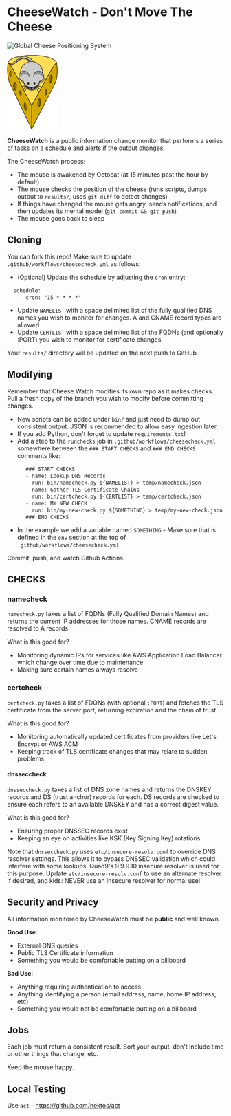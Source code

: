 # CheeseWatch - Don't Move The Cheese

![Global Cheese Positioning System](https://github.com/pauldoomgov/cheesewatch/workflows/Global%20Cheese%20Positioning%20System/badge.svg)


![Mouse minding its cheese](misc/mouse-with-cheese.png)

**CheeseWatch** is a public information change monitor that performs
a series of tasks on a schedule and alerts if the output changes.

The CheeseWatch process:
* The mouse is awakened by Octocat (at 15 minutes past the hour by default)
* The mouse checks the position of the cheese (runs scripts, dumps output to `results/`,
  uses `git diff` to detect changes)
* If things have changed the mouse gets angry, sends notifications,
  and then updates its mental model (`git commit && git push`)
* The mouse goes back to sleep

## Cloning

You can fork this repo!  Make sure to update `.github/workflows/cheesecheck.yml`
as follows:

* (Optional) Update the schedule by adjusting the `cron` entry:
~~~
  schedule:
    - cron: "15 * * * *"
~~~
* Update `NAMELIST` with a space delimited list of the fully qualified DNS names you wish to monitor
  for changes.  A and CNAME record types are allowed
* Update `CERTLIST` with a space delimited list of the FQDNs (and optionally :PORT) you wish to monitor
  for certificate changes.

Your `results/` directory will be updated on the next push to GitHub.

## Modifying

Remember that Cheese Watch modifies its own repo as it makes checks.
Pull a fresh copy of the branch you wish to modify before committing
changes.

* New scripts can be added under `bin/` and just need to dump out consistent
  output.  JSON is recommended to allow easy ingestion later.
* If you add Python, don't forget to update `requirements.txt`!
* Add a step to the `runchecks` job in `.github/workflows/cheesecheck.yml` somewhere
 between the `### START CHECKS` and `### END CHECKS` comments like:
~~~
      ### START CHECKS
      - name: Lookup DNS Records
        run: bin/namecheck.py ${NAMELIST} > temp/namecheck.json
      - name: Gather TLS Certificate Chains
        run: bin/certcheck.py ${CERTLIST} > temp/certcheck.json
      - name: MY NEW CHECK
        run: bin/my-new-check.py ${SOMETHING} > temp/my-new-check.json
      ### END CHECKS
~~~
* In the example we add a variable named `SOMETHING` - Make sure that
  is defined in the `env` section at the top of `.github/workflows/cheesecheck.yml`

Commit, push, and watch Github Actions.

## CHECKS

### namecheck

`namecheck.py` takes a list of FQDNs (Fully Qualified Domain Names) and returns
the current IP addresses for those names.   CNAME records are resolved to A records.

What is this good for?
* Monitoring dynamic IPs for services like AWS Application Load Balancer which change over
  time due to maintenance
* Making sure certain names always resolve

### certcheck

`certcheck.py` takes a list of FDQNs (with optional `:PORT`) and fetches the TLS
certificate from the server:port, returning expiration and the chain of trust.

What is this good for?
* Monitoring automatically updated certificates from providers like Let's Encrypt
  or AWS ACM
* Keeping track of TLS certificate changes that may relate to sudden problems

#### dnsseccheck

`dnsseccheck.py` takes a list of DNS zone names and returns the DNSKEY records and
DS (trust anchor) records for each.  DS records are checked to ensure each refers
to an available DNSKEY and has a correct digest value.

What is this good for?
* Ensuring proper DNSSEC records exist
* Keeping an eye on activities like KSK (Key Signing Key) rotations

Note that `dnsseccheck.py` uses `etc/insecure-resolv.conf` to override
DNS resolver settings.   This allows it to bypass DNSSEC validation which could
interfere with some lookups.   Quad9's 9.9.9.10 insecure resolver is used
for this purpose.  Update `etc/insecure-resolv.conf` to use an alternate
resolver if desired, and kids: NEVER use an insecure resolver for normal use!

## Security and Privacy

All information monitored by CheeseWatch must be **public** and
well known.

**Good Use**:
* External DNS queries
* Public TLS Certificate information
* Something you would be comfortable putting on a billboard

**Bad Use**:
* Anything requiring authentication to access
* Anything identifying a person (email address, name, home IP address, etc)
* Something you would not be comfortable putting on a billboard

## Jobs

Each job must return a consistent result.   Sort your output,
don't include time or other things that change, etc.

Keep the mouse happy.

## Local Testing

Use `act` - https://github.com/nektos/act
